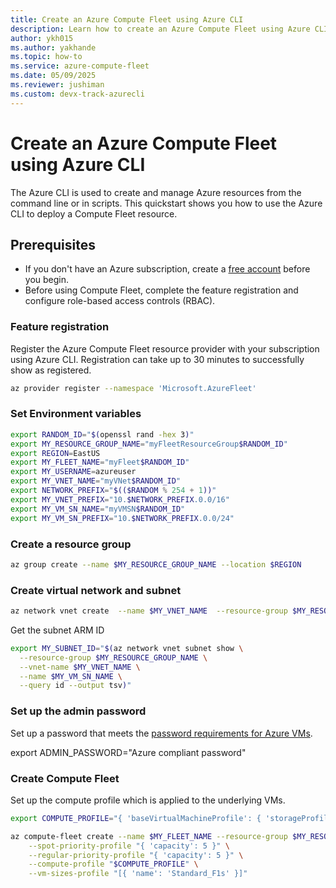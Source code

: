 ```yaml
---
title: Create an Azure Compute Fleet using Azure CLI
description: Learn how to create an Azure Compute Fleet using Azure CLI.
author: ykh015
ms.author: yakhande
ms.topic: how-to
ms.service: azure-compute-fleet
ms.date: 05/09/2025
ms.reviewer: jushiman
ms.custom: devx-track-azurecli
---
```


# Create an Azure Compute Fleet using Azure CLI

The Azure CLI is used to create and manage Azure resources from the command line or in scripts. This quickstart shows you how to use the Azure CLI to deploy a Compute Fleet resource.


## Prerequisites

- If you don't have an Azure subscription, create a [free account](https://azure.microsoft.com/free/?WT.mc_id=A261C142F) before you begin.
- Before using Compute Fleet, complete the feature registration and configure role-based access controls (RBAC). 


### Feature registration

Register the Azure Compute Fleet resource provider with your subscription using Azure CLI. Registration can take up to 30 minutes to successfully show as registered.

```bash
az provider register --namespace 'Microsoft.AzureFleet'
```
### Set Environment variables

```bash
export RANDOM_ID="$(openssl rand -hex 3)"
export MY_RESOURCE_GROUP_NAME="myFleetResourceGroup$RANDOM_ID"
export REGION=EastUS
export MY_FLEET_NAME="myFleet$RANDOM_ID"
export MY_USERNAME=azureuser
export MY_VNET_NAME="myVNet$RANDOM_ID"
export NETWORK_PREFIX="$(($RANDOM % 254 + 1))"
export MY_VNET_PREFIX="10.$NETWORK_PREFIX.0.0/16"
export MY_VM_SN_NAME="myVMSN$RANDOM_ID"
export MY_VM_SN_PREFIX="10.$NETWORK_PREFIX.0.0/24"
```

### Create a resource group

```bash
az group create --name $MY_RESOURCE_GROUP_NAME --location $REGION
```

### Create virtual network and subnet

```bash
az network vnet create  --name $MY_VNET_NAME  --resource-group $MY_RESOURCE_GROUP_NAME --location $REGION  --address-prefix $MY_VNET_PREFIX  --subnet-name $MY_VM_SN_NAME --subnet-prefix $MY_VM_SN_PREFIX
```

Get the subnet ARM ID

```bash
export MY_SUBNET_ID="$(az network vnet subnet show \
  --resource-group $MY_RESOURCE_GROUP_NAME \
  --vnet-name $MY_VNET_NAME \
  --name $MY_VM_SN_NAME \
  --query id --output tsv)"
```

### Set up the admin password

Set up a password that meets the [password requirements for Azure VMs](https://learn.microsoft.com/azure/virtual-machines/windows/faq#what-are-the-password-requirements-when-creating-a-vm-).

export ADMIN_PASSWORD="Azure compliant password"


### Create Compute Fleet

Set up the compute profile which is applied to the underlying VMs.

```bash
export COMPUTE_PROFILE="{ 'baseVirtualMachineProfile': { 'storageProfile': { 'imageReference': { 'publisher':'canonical', 'offer':'0001-com-ubuntu-server-focal', 'sku': '20_04-lts-gen2', 'version': 'latest' } }, 'osProfile': { 'computerNamePrefix': 'vm', 'adminUsername': '$MY_USERNAME', 'adminPassword': '$ADMIN_PASSWORD'}, 'networkProfile': { 'networkInterfaceConfigurations': [{ 'name': 'nic', 'primary': 'true', 'enableIPForwarding': 'true', 'ipConfigurations': [{ 'name': 'ipc', 'subnet': { 'id': '$MY_SUBNET_ID' } }] }], 'networkApiVersion': '2020-11-01'} } }"
```
 
```bash
az compute-fleet create --name $MY_FLEET_NAME --resource-group $MY_RESOURCE_GROUP_NAME --location $REGION \
    --spot-priority-profile "{ 'capacity': 5 }" \
    --regular-priority-profile "{ 'capacity': 5 }" \
    --compute-profile "$COMPUTE_PROFILE" \
    --vm-sizes-profile "[{ 'name': 'Standard_F1s' }]"
```
